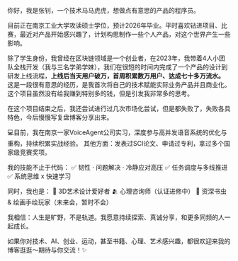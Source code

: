 你好，我是张钊，一个技术马马虎虎，想做点有意思的产品的程序员。

目前正在南京工业大学攻读硕士学位，预计2026年毕业。平时喜欢钻进项目、比赛，最近对产品开始感兴趣了，计划构思制作一些个人产品，对这个世界产生一些影响。

除了学生身份，我曾经在区块链领域是一个创业者，在2023年，我带着4人小团队全栈开发（我与三名学弟学妹），我们在很短的时间内完成了一个产品的设计到研发上线流程，**上线后当天用户破万，首周积累数万用户、达成七十多万流水。** 这是一段很有意思的经历，是我首次将自己的技术赋能实际业务产品并且商业化。这个项目虽然没有给我赚到特别多的钱，但是引发我非常多的思考。

在这个项目结束之后，我还尝试进行过几次市场化尝试，但是都失败了，失败各具特色，今后慢慢写复盘博客分享出来。

💻目前，我在南京一家VoiceAgent公司实习，深度参与高并发语音系统的优化与重构，持续积累实战经验。
其他方面：发表过SCI论文、申请过专利，拿过多个国家级竞赛奖项。

我的技能不止于代码：
✅ 韧性 · 问题解决 · 冷静应对高压
✅ 任务调度与多线推进
✅ 系统思维 x 快速学习


同时，我也是：
🎨 3D艺术设计爱好者
🫂 心理咨询师（认证进修中）
📖 资深书虫 & 绘画手绘玩家（未来会，暂时不会）

我相信：人生是旷野，不是轨道。我愿意持续探索、真诚分享，和更多同频的人一起成长。

如果你对技术、AI、创业、运动，甚至书籍、心理、艺术感兴趣，都很欢迎来我的博客逛逛～期待与你交流！✨
